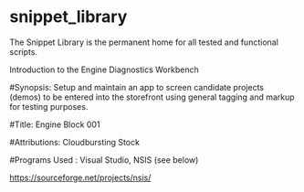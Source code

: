 # snippet_library
The Snippet Library is the permanent home for all tested and functional scripts.


Introduction to the Engine Diagnostics Workbench

#Synopsis: Setup and maintain an app to screen candidate projects (demos) to be 
entered into the storefront using general tagging and markup for testing purposes.

#Title: Engine Block 001

#Attributions: Cloudbursting Stock

#Programs Used : Visual Studio, NSIS (see below)




https://sourceforge.net/projects/nsis/
